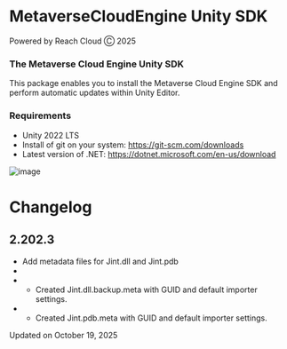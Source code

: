 # MetaverseCloudEngine Unity SDK
Powered by Reach Cloud Ⓒ 2025
### The Metaverse Cloud Engine Unity SDK
This package enables you to install the Metaverse Cloud Engine SDK and perform automatic updates within Unity Editor.

### Requirements
* Unity 2022 LTS
* Install of git on your system: https://git-scm.com/downloads
* Latest version of .NET: https://dotnet.microsoft.com/en-us/download

![image](https://user-images.githubusercontent.com/14853489/188254018-453aae49-a6a3-4e6e-8fd2-fe4bbf6310d1.png)

# Changelog

## 2.202.3
- Add metadata files for Jint.dll and Jint.pdb
- 
- - Created Jint.dll.backup.meta with GUID and default importer settings.
- - Created Jint.pdb.meta with GUID and default importer settings.

Updated on October 19, 2025
